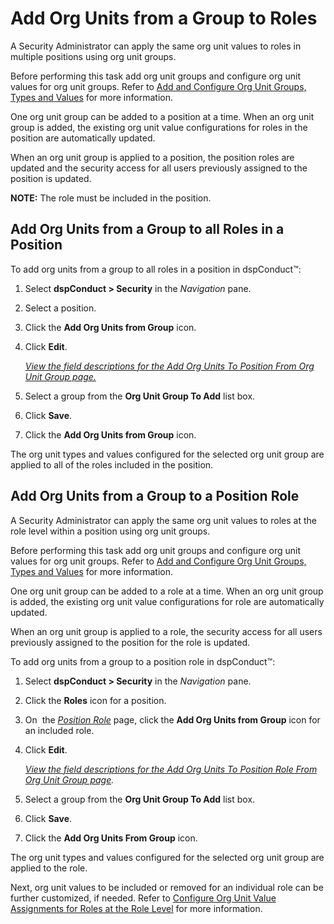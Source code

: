 # Add Org Units from a Group to Roles

A Security Administrator can apply the same org unit values to roles in
multiple positions using org unit groups.

Before performing this task add org unit groups and configure org unit
values for org unit groups. Refer to [Add and Configure Org Unit Groups,
Types and
Values](Manage_Org_Units.htm#Add_and_Configure_Org_Unit_Groups,_Types,_and_Values)
for more information.

One org unit group can be added to a position at a time. When an org
unit group is added, the existing org unit value configurations for
roles in the position are automatically updated.<span> </span>

When an org unit group is applied to a position, the position roles are
updated and the security access for all users previously assigned to the
position is updated.

**NOTE:** The role must be included in the
position.

## <span id="Add_Org_Units_from_a_Group_to_all_Roles_in_a_Position"></span>Add Org Units from a Group to all Roles in a Position

To add org units from a group to all roles in a position in dspConduct™:

1.  Select <span style="font-weight: bold;">dspConduct \>
    </span>**Security** in the *Navigation* pane.

2.  Select a position.

3.  Click the **Add Org Units from Group** icon.

4.  Click **Edit**.
    
    *[View the field descriptions for the Add Org Units To Position From
    Org Unit Group
    page.](../Page_Desc/Add_Org_Units_to_Position_from_Org_Unit_Group.htm)*

5.  Select a group from the **Org Unit Group To Add** list box.

6.  Click **Save**.

7.  Click the **Add Org Units from Group** icon.

The org unit types and values configured for the selected org unit group
are applied to all of the roles included in the
position.

## <span id="Add_Org_Units_from_a_Group_to_a_Position_Role"></span>Add Org Units from a Group to a Position Role

A Security Administrator can apply the same org unit values to roles at
the role level within a position using org unit groups.

Before performing this task add org unit groups and configure org unit
values for org unit groups. Refer to [Add and Configure Org Unit Groups,
Types and
Values](Manage_Org_Units.htm#Add_and_Configure_Org_Unit_Groups,_Types,_and_Values)
for more information.

One org unit group can be added to a role at a time. When an org unit
group is added, the existing org unit value configurations for role are
automatically updated.<span> </span>

When an org unit group is applied to a role, the security access for all
users previously assigned to the position for the role is updated.

To add org units from a group to a position role in dspConduct™:

1.  Select <span style="font-weight: bold;">dspConduct \>
    </span>**Security** in the *Navigation* pane.

2.  Click the **Roles** icon for a position.

3.  On  the <span style="font-style: italic;">[Position
    Role](../Page_Desc/Position_Role.htm)</span> page, click the **Add
    Org Units from Group** icon for an included role.

4.  Click **Edit**.
    
    *[View the field descriptions for the Add Org Units To Position Role
    From Org Unit Group
    page](../Page_Desc/Add_Org_Units_to_Position_Role_from_Org_Unit_Group.htm).*

5.  Select a group from the **Org Unit Group To Add** list box.

6.  Click **Save**.

7.  Click the **Add Org Units From Group** icon.

The org unit types and values configured for the selected org unit group
are applied to the role.

Next, org unit values to be included or removed for an individual role
can be further customized, if needed. Refer to [Configure Org Unit Value
Assignments for Roles at the Role
Level](Set_a_Roles_Org_Unit_Value_Assignments.htm#Configure_Org_Unit_Value_Assignments__at_the_Role_Level)
for more information.
